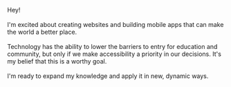 <p align="left">Hey!
  <br><br>I'm excited about creating websites and building mobile apps that can make the world a better place.
  <br><br>Technology has the ability to lower the barriers to entry for education and community, but only if we make accessibility a priority in our decisions. It's my belief that this is a worthy goal.
  <br><br>I'm ready to expand my knowledge and apply it in new, dynamic ways.
  <br>
</p>
